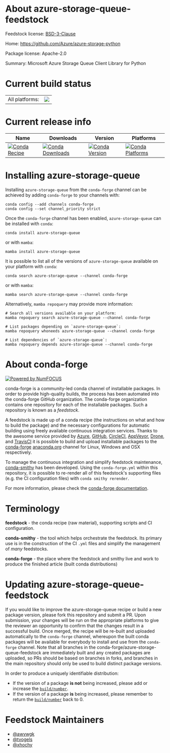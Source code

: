 About azure-storage-queue-feedstock
===================================

Feedstock license: [BSD-3-Clause](https://github.com/conda-forge/azure-storage-queue-feedstock/blob/main/LICENSE.txt)

Home: https://github.com/Azure/azure-storage-python

Package license: Apache-2.0

Summary: Microsoft Azure Storage Queue Client Library for Python

Current build status
====================


<table><tr><td>All platforms:</td>
    <td>
      <a href="https://dev.azure.com/conda-forge/feedstock-builds/_build/latest?definitionId=2777&branchName=main">
        <img src="https://dev.azure.com/conda-forge/feedstock-builds/_apis/build/status/azure-storage-queue-feedstock?branchName=main">
      </a>
    </td>
  </tr>
</table>

Current release info
====================

| Name | Downloads | Version | Platforms |
| --- | --- | --- | --- |
| [![Conda Recipe](https://img.shields.io/badge/recipe-azure--storage--queue-green.svg)](https://anaconda.org/conda-forge/azure-storage-queue) | [![Conda Downloads](https://img.shields.io/conda/dn/conda-forge/azure-storage-queue.svg)](https://anaconda.org/conda-forge/azure-storage-queue) | [![Conda Version](https://img.shields.io/conda/vn/conda-forge/azure-storage-queue.svg)](https://anaconda.org/conda-forge/azure-storage-queue) | [![Conda Platforms](https://img.shields.io/conda/pn/conda-forge/azure-storage-queue.svg)](https://anaconda.org/conda-forge/azure-storage-queue) |

Installing azure-storage-queue
==============================

Installing `azure-storage-queue` from the `conda-forge` channel can be achieved by adding `conda-forge` to your channels with:

```
conda config --add channels conda-forge
conda config --set channel_priority strict
```

Once the `conda-forge` channel has been enabled, `azure-storage-queue` can be installed with `conda`:

```
conda install azure-storage-queue
```

or with `mamba`:

```
mamba install azure-storage-queue
```

It is possible to list all of the versions of `azure-storage-queue` available on your platform with `conda`:

```
conda search azure-storage-queue --channel conda-forge
```

or with `mamba`:

```
mamba search azure-storage-queue --channel conda-forge
```

Alternatively, `mamba repoquery` may provide more information:

```
# Search all versions available on your platform:
mamba repoquery search azure-storage-queue --channel conda-forge

# List packages depending on `azure-storage-queue`:
mamba repoquery whoneeds azure-storage-queue --channel conda-forge

# List dependencies of `azure-storage-queue`:
mamba repoquery depends azure-storage-queue --channel conda-forge
```


About conda-forge
=================

[![Powered by
NumFOCUS](https://img.shields.io/badge/powered%20by-NumFOCUS-orange.svg?style=flat&colorA=E1523D&colorB=007D8A)](https://numfocus.org)

conda-forge is a community-led conda channel of installable packages.
In order to provide high-quality builds, the process has been automated into the
conda-forge GitHub organization. The conda-forge organization contains one repository
for each of the installable packages. Such a repository is known as a *feedstock*.

A feedstock is made up of a conda recipe (the instructions on what and how to build
the package) and the necessary configurations for automatic building using freely
available continuous integration services. Thanks to the awesome service provided by
[Azure](https://azure.microsoft.com/en-us/services/devops/), [GitHub](https://github.com/),
[CircleCI](https://circleci.com/), [AppVeyor](https://www.appveyor.com/),
[Drone](https://cloud.drone.io/welcome), and [TravisCI](https://travis-ci.com/)
it is possible to build and upload installable packages to the
[conda-forge](https://anaconda.org/conda-forge) [anaconda.org](https://anaconda.org/)
channel for Linux, Windows and OSX respectively.

To manage the continuous integration and simplify feedstock maintenance,
[conda-smithy](https://github.com/conda-forge/conda-smithy) has been developed.
Using the ``conda-forge.yml`` within this repository, it is possible to re-render all of
this feedstock's supporting files (e.g. the CI configuration files) with ``conda smithy rerender``.

For more information, please check the [conda-forge documentation](https://conda-forge.org/docs/).

Terminology
===========

**feedstock** - the conda recipe (raw material), supporting scripts and CI configuration.

**conda-smithy** - the tool which helps orchestrate the feedstock.
                   Its primary use is in the construction of the CI ``.yml`` files
                   and simplify the management of *many* feedstocks.

**conda-forge** - the place where the feedstock and smithy live and work to
                  produce the finished article (built conda distributions)


Updating azure-storage-queue-feedstock
======================================

If you would like to improve the azure-storage-queue recipe or build a new
package version, please fork this repository and submit a PR. Upon submission,
your changes will be run on the appropriate platforms to give the reviewer an
opportunity to confirm that the changes result in a successful build. Once
merged, the recipe will be re-built and uploaded automatically to the
`conda-forge` channel, whereupon the built conda packages will be available for
everybody to install and use from the `conda-forge` channel.
Note that all branches in the conda-forge/azure-storage-queue-feedstock are
immediately built and any created packages are uploaded, so PRs should be based
on branches in forks, and branches in the main repository should only be used to
build distinct package versions.

In order to produce a uniquely identifiable distribution:
 * If the version of a package **is not** being increased, please add or increase
   the [``build/number``](https://docs.conda.io/projects/conda-build/en/latest/resources/define-metadata.html#build-number-and-string).
 * If the version of a package **is** being increased, please remember to return
   the [``build/number``](https://docs.conda.io/projects/conda-build/en/latest/resources/define-metadata.html#build-number-and-string)
   back to 0.

Feedstock Maintainers
=====================

* [@awvwgk](https://github.com/awvwgk/)
* [@tvogels](https://github.com/tvogels/)
* [@xhochy](https://github.com/xhochy/)

